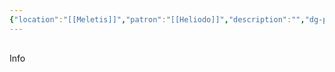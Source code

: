 ```yaml
---
{"location":"[[Meletis]]","patron":"[[Heliodo]]","description":"","dg-publish-dm":true,"dg-publish":true,"type":"Lugares","dg-path":"Meletis/Gran Templo del Sol.md","permalink":"/meletis/gran-templo-del-sol/","dgPassFrontmatter":true}
---
```


<p><span><div data-callout-metadata="" data-callout-fold="" data-callout="info" class="callout node-insert-event"><div class="callout-title" dir="auto"><div class="callout-icon"><svg width="16" height="16"></svg></div><div class="callout-title-inner">Info</div></div></div></span></p>